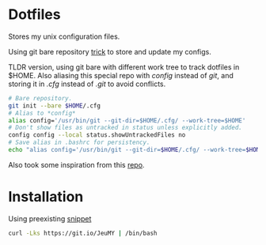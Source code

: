 # Dotfiles
Stores my unix configuration files.

Using git bare repository [trick](https://www.atlassian.com/git/tutorials/dotfiles)
to store and update my configs.

TLDR version, using git bare with different work tree to track dotfiles in
$HOME. Also aliasing this special repo with *config* instead of *git*, and
storing it in *.cfg* instead of *.git* to avoid conflicts.

```bash
# Bare repository.
git init --bare $HOME/.cfg
# Alias to *config*
alias config='/usr/bin/git --git-dir=$HOME/.cfg/ --work-tree=$HOME'
# Don't show files as untracked in status unless explicitly added.
config config --local status.showUntrackedFiles no
# Save alias in .bashrc for persistency.
echo "alias config='/usr/bin/git --git-dir=$HOME/.cfg/ --work-tree=$HOME'" >> $HOME/.bashrc
```

Also took some inspiration from this [repo](https://github.com/ibab/dotfiles).

# Installation

Using preexisting [snippet](https://gist.github.com/kuddai/d119010117035180b596e8faf2e8be25#file-dot-init-sh)

```bash
curl -Lks https://git.io/JeuMY | /bin/bash
```
